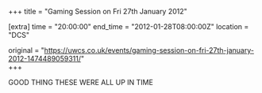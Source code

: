 +++
title = "Gaming Session on Fri 27th January 2012"

[extra]
time = "20:00:00"
end_time = "2012-01-28T08:00:00Z"
location = "DCS"

original = "https://uwcs.co.uk/events/gaming-session-on-fri-27th-january-2012-1474489059311/"    
+++

GOOD THING THESE WERE ALL UP IN TIME

